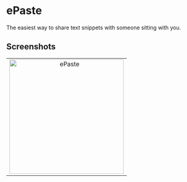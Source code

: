 # ePaste
The easiest way to share text snippets with someone sitting with you. 


## Screenshots

<table>
  <tbody>
    <tr>
      <!-- Video 1 -->
      <td align="center">
          <img width="300" alt="ePaste" src="/screenshots/Screenshot%20(518).png">
          <br>
      </td>
    </tr>
  </tbody>
</table>
